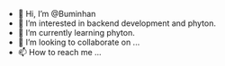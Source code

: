 - 👋 Hi, I’m @Buminhan
- 👀 I’m interested in backend development and phyton.
- 🌱 I’m currently learning phyton.
- 💞️ I’m looking to collaborate on ...
- 📫 How to reach me ...

<!---
Buminhan/Buminhan is a ✨ special ✨ repository because its `README.md` (this file) appears on your GitHub profile.
You can click the Preview link to take a look at your changes.
--->
